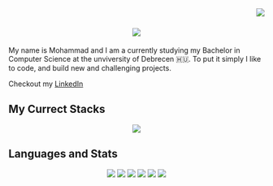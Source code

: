 <img align="right" src="https://visitor-badge.laobi.icu/badge?page_id=salesp07.salesp07" />

<h1 align="center">
    <img src="https://readme-typing-svg.herokuapp.com/?font=Righteous&size=35&center=true&vCenter=true&width=500&height=70&duration=4000&lines=Hi+There!+👋;" />
</h1>

My name is Mohammad and I am a currently studying my Bachelor in Computer Science at the unviversity of Debrecen 🇭🇺. To put it simply I like to code, and build new and challenging projects.
 
Checkout my [LinkedIn](www.linkedin.com/in/taki2004)

## My Currect Stacks

<p align="center">
  <a href="https://skillicons.dev">
    <img src="https://skillicons.dev/icons?i=c,python,vscode" />
  </a>
</p>

## Languages and Stats
<div align="center">
  <img src="https://img.shields.io/badge/C_Programming-%2300599C.svg?logo=c&logoColor=white&style=for-the-badge">
  <img src="https://img.shields.io/badge/python-%233670A0.svg?logo=python&logoColor=%23ffdd54&style=for-the-badge">
  <img src="https://img.shields.io/badge/ubuntu-%23e95420.svg?logo=ubuntu&logoColor=white&style=for-the-badge">
  <img src="https://img.shields.io/badge/matlab-%23bb92ac.svg?logo=mathworks&logoColor=white&style=for-the-badge">
  <img src="https://img.shields.io/badge/visual%20studio%20code-%23007acc.svg?logo=visual-studio-code&logoColor=white&style=for-the-badge">
  <img src="https://img.shields.io/badge/zed_ide-%23000000.svg?logo=https://avatars.githubusercontent.com/u/79345384?s=200&v=4&logoColor=white&style=for-the-badge">
</div>
